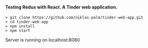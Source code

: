 #### Testing Redux with React. A Tinder web application.

```
> git clone https://github.com/niklas-palm/tinder-web-app.git
> cd tinder-web-app
> npm install
> npm start
```

Server is running on localhost:8080
